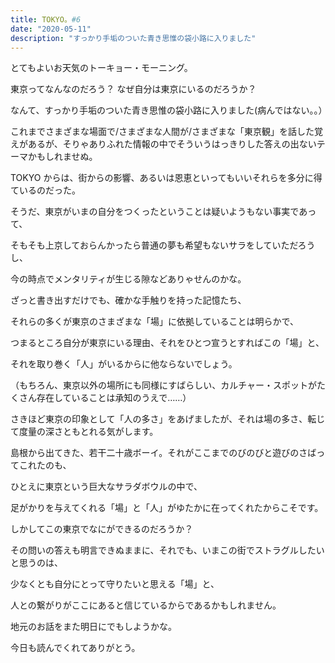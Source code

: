 ```yaml
---
title: TOKYO。#6
date: "2020-05-11"
description: "すっかり手垢のついた青き思惟の袋小路に入りました"
---
```


とてもよいお天気のトーキョー・モーニング。

東京ってなんなのだろう？ なぜ自分は東京にいるのだろうか？

なんて、すっかり手垢のついた青き思惟の袋小路に入りました(病んではない。。）

これまでさまざまな場面で/さまざまな人間が/さまざまな「東京観」を話した覚えがあるが、そりゃありふれた情報の中でそういうはっきりした答えの出ないテーマかもしれませぬ。

TOKYO からは、街からの影響、あるいは恩恵といってもいいそれらを多分に得ているのだった。

そうだ、東京がいまの自分をつくったということは疑いようもない事実であって、

そもそも上京しておらんかったら普通の夢も希望もないサラをしていただろうし、

今の時点でメンタリティが生じる隙などありゃせんのかな。

ざっと書き出すだけでも、確かな手触りを持った記憶たち、

それらの多くが東京のさまざまな「場」に依拠していることは明らかで、

つまるところ自分が東京にいる理由、それをひとつ宣うとすればこの「場」と、

それを取り巻く「人」がいるからに他ならないでしょう。

（もちろん、東京以外の場所にも同様にすばらしい、カルチャー・スポットがたくさん存在していることは承知のうえで……）

さきほど東京の印象として「人の多さ」をあげましたが、それは場の多さ、転じて度量の深さともとれる気がします。

島根から出てきた、若干二十歳ボーイ。それがここまでのびのびと遊びのさばってこれたのも、

ひとえに東京という巨大なサラダボウルの中で、

足がかりを与えてくれる「場」と「人」がゆたかに在ってくれたからこそです。

しかしてこの東京でなにができるのだろうか？

その問いの答えも明言できぬままに、それでも、いまこの街でストラグルしたいと思うのは、

少なくとも自分にとって守りたいと思える「場」と、

人との繋がりがここにあると信じているからであるかもしれません。

地元のお話をまた明日にでもしようかな。

今日も読んでくれてありがとう。
